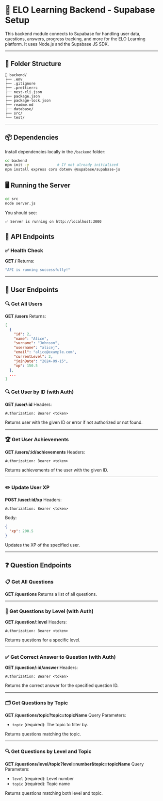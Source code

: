 # 🚀 ELO Learning Backend - Supabase Setup

This backend module connects to Supabase for handling user data, questions, answers, progress tracking, and more for the ELO Learning platform. It uses Node.js and the Supabase JS SDK.

---

## 📁 Folder Structure

```plaintext
📁 backend/
├── .env
├── .gitignore
├── .prettierrc
├── nest-cli.json
├── package.json
├── package-lock.json
├── readme.md
├── database/
├── src/
└── test/
```

---

## 📦 Dependencies

Install dependencies locally in the `/backend` folder:

```bash
cd backend
npm init -y             # If not already initialized
npm install express cors dotenv @supabase/supabase-js
```

## 🖥️ Running the Server

```bash
cd src
node server.js
```

You should see:

```bash
✅ Server is running on http://localhost:3000
```

## 🔁 API Endpoints

### ✅ Health Check

**GET /**
Returns:

```bash
"API is running successfully!"
```

---

## 👤 User Endpoints

### 🔍 Get All Users

**GET /users**
Returns:

```json
[
  {
    "id": 2,
    "name": "Alice",
    "surname": "Johnson",
    "username": "alicej",
    "email": "alice@example.com",
    "currentLevel": 2,
    "joinDate": "2024-09-15",
    "xp": 150.5
  },
  ...
]
```

### 🔍 Get User by ID (with Auth)

**GET /user/\:id**
Headers:

```plaintext
Authorization: Bearer <token>
```

Returns user with the given ID or error if not authorized or not found.

---

### 🏆 Get User Achievements

**GET /users/\:id/achievements**
Headers:

```plaintext
Authorization: Bearer <token>
```

Returns achievements of the user with the given ID.

---

### ✏️ Update User XP

**POST /user/\:id/xp**
Headers:

```plaintext
Authorization: Bearer <token>
```

Body:

```json
{
  "xp": 200.5
}
```

Updates the XP of the specified user.

---

## ❓ Question Endpoints

### 📋 Get All Questions

**GET /questions**
Returns a list of all questions.

---

### 🎯 Get Questions by Level (with Auth)

**GET /question/\:level**
Headers:

```plaintext
Authorization: Bearer <token>
```

Returns questions for a specific level.

---

### ✅ Get Correct Answer to Question (with Auth)

**GET /question/\:id/answer**
Headers:

```plaintext
Authorization: Bearer <token>
```

Returns the correct answer for the specified question ID.

---

### 🗂️ Get Questions by Topic

**GET /questions/topic?topic=topicName**
Query Parameters:

- `topic` (required): The topic to filter by.

Returns questions matching the topic.

---

### 🔍 Get Questions by Level and Topic

**GET /questions/level/topic?level=number\&topic=topicName**
Query Parameters:

- `level` (required): Level number
- `topic` (required): Topic name

Returns questions matching both level and topic.
